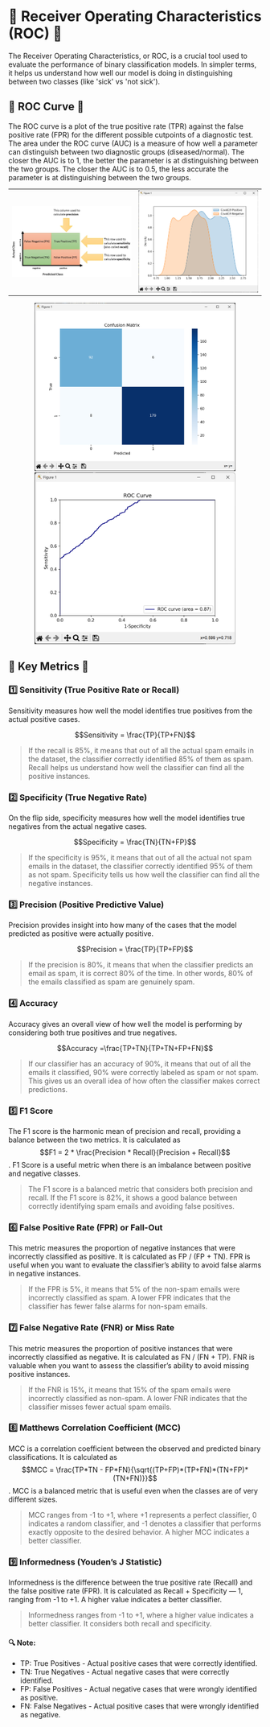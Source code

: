# 🌟 Receiver Operating Characteristics (ROC) 🌟
The Receiver Operating Characteristics, or ROC, is a crucial tool used to evaluate the performance of binary classification models. In simpler terms, it helps us understand how well our model is doing in distinguishing between two classes (like 'sick' vs 'not sick').

## 🎯 ROC Curve 🎯
The ROC curve is a plot of the true positive rate (TPR) against the false positive rate (FPR) for the different possible cutpoints of a diagnostic test. The area under the ROC curve (AUC) is a measure of how well a parameter can distinguish between two diagnostic groups (diseased/normal). The closer the AUC is to 1, the better the parameter is at distinguishing between the two groups. The closer the AUC is to 0.5, the less accurate the parameter is at distinguishing between the two groups.

<p align="center">
    <table>
        <tr>
            <td><img src="../../media/confusion.png" alt="ROC Curve Example" width="400" /></td>
            <td><img src="../../media/roc_2.png" alt="ROC Curve Example" width="400" /></td>
        </tr>
    </table>
</p>

<p align="center">
    <img src="../../media/confusion2.png" alt="ROC Curve Example" width="400" />
    <img src="../../media/roc.png" alt="ROC Curve Example" width="400" />
</p>


## 🎯 Key Metrics 🎯

### 1️⃣ Sensitivity (True Positive Rate or Recall)
Sensitivity measures how well the model identifies true positives from the actual positive cases.

$$Sensitivity = \frac{TP}{TP+FN}$$
 
> If the recall is 85%, it means that out of all the actual spam emails in the dataset, the classifier correctly identified 85% of them as spam. Recall helps us understand how well the classifier can find all the positive instances.

### 2️⃣ Specificity (True Negative Rate)
On the flip side, specificity measures how well the model identifies true negatives from the actual negative cases.

$$Specificity = \frac{TN}{TN+FP}$$

> If the specificity is 95%, it means that out of all the actual not spam emails in the dataset, the classifier correctly identified 95% of them as not spam. Specificity tells us how well the classifier can find all the negative instances.

### 3️⃣ Precision (Positive Predictive Value)
Precision provides insight into how many of the cases that the model predicted as positive were actually positive.

$$Precision = \frac{TP}{TP+FP}$$

> If the precision is 80%, it means that when the classifier predicts an email as spam, it is correct 80% of the time. In other words, 80% of the emails classified as spam are genuinely spam.

### 4️⃣ Accuracy
Accuracy gives an overall view of how well the model is performing by considering both true positives and true negatives.

$$Accuracy = ​\frac{TP+TN}{TP+TN+FP+FN}$$

> If our classifier has an accuracy of 90%, it means that out of all the emails it classified, 90% were correctly labeled as spam or not spam. This gives us an overall idea of how often the classifier makes correct predictions.

### 5️⃣ F1 Score
The F1 score is the harmonic mean of precision and recall, providing a balance between the two metrics. It is calculated as $$F1 = 2 * \frac{Precision * Recall}{Precision + Recall}$$. F1 Score is a useful metric when there is an imbalance between positive and negative classes.

> The F1 score is a balanced metric that considers both precision and recall. If the F1 score is 82%, it shows a good balance between correctly identifying spam emails and avoiding false positives.

### 6️⃣ False Positive Rate (FPR) or Fall-Out
This metric measures the proportion of negative instances that were incorrectly classified as positive. It is calculated as FP / (FP + TN). FPR is useful when you want to evaluate the classifier’s ability to avoid false alarms in negative instances.

> If the FPR is 5%, it means that 5% of the non-spam emails were incorrectly classified as spam. A lower FPR indicates that the classifier has fewer false alarms for non-spam emails.

### 7️⃣ False Negative Rate (FNR) or Miss Rate
This metric measures the proportion of positive instances that were incorrectly classified as negative. It is calculated as FN / (FN + TP). FNR is valuable when you want to assess the classifier’s ability to avoid missing positive instances.

> If the FNR is 15%, it means that 15% of the spam emails were incorrectly classified as non-spam. A lower FNR indicates that the classifier misses fewer actual spam emails.

### 8️⃣ Matthews Correlation Coefficient (MCC)
MCC is a correlation coefficient between the observed and predicted binary classifications. It is calculated as $$MCC = \frac{TP*TN - FP*FN}{\sqrt{(TP+FP)*(TP+FN)*(TN+FP)*(TN+FN)}}$$. MCC is a balanced metric that is useful even when the classes are of very different sizes.

> MCC ranges from -1 to +1, where +1 represents a perfect classifier, 0 indicates a random classifier, and -1 denotes a classifier that performs exactly opposite to the desired behavior. A higher MCC indicates a better classifier.

### 9️⃣ Informedness (Youden’s J Statistic)
Informedness is the difference between the true positive rate (Recall) and the false positive rate (FPR). It is calculated as Recall + Specificity — 1, ranging from -1 to +1. A higher value indicates a better classifier.

> Informedness ranges from -1 to +1, where a higher value indicates a better classifier. It considers both recall and specificity.


#### 🔍 Note:
- TP: True Positives - Actual positive cases that were correctly identified.
- TN: True Negatives - Actual negative cases that were correctly identified.
- FP: False Positives - Actual negative cases that were wrongly identified as positive.
- FN: False Negatives - Actual positive cases that were wrongly identified as negative.

